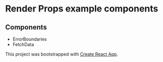 # Render Props example components

## Components

- ErrorBoundaries
- FetchData


This project was bootstrapped with [Create React App](https://github.com/facebookincubator/create-react-app).